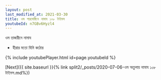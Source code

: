 ```yaml
---
layout: post
last_modified_at: 2021-03-30
title: ওম পারমেষ্ঠিনে নামায ১০৮ টাইমস
youtubeId: n7GBv6Hyzl4
---
```

 
 
 ওম তাজরীনে নামায  
 
 -  হীরার মতো যিনি কঠোর 
 
  
 
  
 
 
 
 
 
 


{% include youtubePlayer.html id=page.youtubeId %}
 
[Next]({{ site.baseurl }}{% link  split2/_posts/2020-07-06-ওম অতুলায় নামায ১০৮ টাইমস.md%})
 
